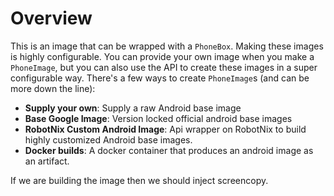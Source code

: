 # Overview

This is an image that can be wrapped with a `PhoneBox`. Making these images is highly configurable. You can provide your own image when you make a `PhoneImage`, but you can also use the API to create these images in a super configurable way. There's a few ways to create `PhoneImage`s (and can be more down the line):
- **Supply your own**: Supply a raw Android base image
- **Base Google Image**: Version locked official android base images
- **RobotNix Custom Android Image**: Api wrapper on RobotNix to build highly customized Android base images.
- **Docker builds**: A docker container that produces an android image as an artifact.

If we are building the image then we should inject screencopy.